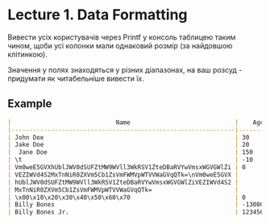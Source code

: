 # Lecture 1. Data Formatting

Вивести усіх користувачів через Printf у консоль таблицею таким чином, щоби
усі колонки мали однаковий розмір (за найдовшою клітинкою).

Значення у полях знаходяться у різних діапазонах, на ваш розсуд - придумати
як читабельніше вивести їх.

## Example

```md
|                             Name                             |    Age     | Active |       Mass       |
|--------------------------------------------------------------|------------|--------|------------------|
| John Doe                                                     | 30         | yes    | 80.0             |
| Jake Doe                                                     | 20         | -      | 60.0             |
|  Jane Doe                                                    | 150        | yes    | 0.75             |
| \t                                                           | -10        | yes    | 8000.0           |
| Vm0weE5GVXhUblJWV0dSUFZtMW9WVll3WkRSV1ZteDBaRVYwVmsxWGVGWlZi | 0          | yes    | 0.0              |
| VEZIWVd4S2MxTnNiR0ZXVm5Cb1ZsVmFWMVpWTVVWaGVqQTk=\nVm0weE5GVX |            |        |                  |
| hUblJWV0dSUFZtMW9WVll3WkRSV1ZteDBaRVYwVmsxWGVGWlZiVEZIWVd4S2 |            |        |                  |
| MxTnNiR0ZXVm5Cb1ZsVmFWMVpWTVVWaGVqQTk=                       |            |        |                  |
| \x00\x10\x20\x30\x40\x50\x60\x70                             | 0          | yes    | 0.0              |
| Billy Bones                                                  | -130000    | -      | 3141567.98765457 |
| Billy Bones Jr.                                              | 1234567890 | yes    | 3141567.98765457 |
```

